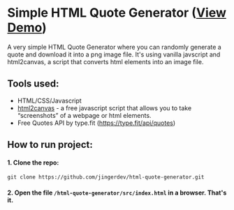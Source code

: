 
# Simple HTML Quote Generator ([View Demo](https://html-quotes-generator.herokuapp.com/))
A very simple HTML Quote Generator where you can randomly generate a quote and download it into a png image file.
It's using vanilla javscript and html2canvas, a script that converts html elements into an image file.


Tools used:
-

- HTML/CSS/Javascript
- [html2canvas](https://html2canvas.hertzen.com/) - a free javascript script that allows you to take “screenshots” of a webpage or html elements. 
- Free Quotes API by type.fit (https://type.fit/api/quotes)

How to run project:
-

#### 1. Clone the repo:
```
git clone https://github.com/jingerdev/html-quote-generator.git
```

#### 2. Open the file `/html-quote-generator/src/index.html` in a browser. That's it.